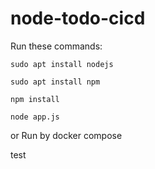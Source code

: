 # node-todo-cicd

Run these commands:


`sudo apt install nodejs`


`sudo apt install npm`


`npm install`

`node app.js`

or Run by docker compose

test





